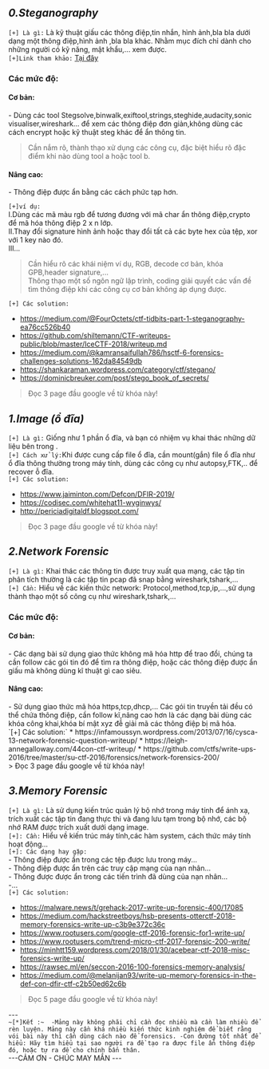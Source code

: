 ***<h2>0.Steganography</h2>***

  `[+] Là gì:` Là kỹ thuật giấu các thông điệp,tin nhắn, hình ảnh,bla bla dưới dạng một thông điệp,hình ảnh ,bla bla khác. Nhằm mục đích chỉ dành cho những người có kỹ năng, mật khẩu,... xem được.</br>
  `[+]Link tham khảo:` [Tại đây](https://whitehat.vn/threads/forensic-6-steganography.2409/) </br>
     <h3>Các mức độ:</h3>
        <h4>Cơ bản:</h4>
                - Dùng các tool Stegsolve,binwalk,exiftool,strings,steghide,audacity,sonic visualiser,wireshark... để xem các thông điệp đơn giản,không dùng các cách encrypt hoặc kỹ thuật steg khác để ẩn thông tin.</br>
   > Cần nắm rõ, thành thạo xử dụng các công cụ, đặc biệt hiểu rõ đặc điểm khi nào dùng tool a hoặc tool b.</br>
   
 <h4>Nâng cao:</h4>
 - Thông điệp được ẩn bằng các cách phức tạp hơn.</br>
                
 `[+]ví dụ:`</br>
          I.Dùng các mã màu rgb để tương đương với mã char ẩn thông điệp,crypto để mã hóa thông điệp 2 x n lớp. </br>
          II.Thay đổi signature hình ảnh hoặc thay đổi tất cả các byte hex của tệp, xor với 1 key nào đó. </br>
          III... </br>
   > Cần hiểu rõ các khái niệm ví dụ, RGB, decode cơ bản, khóa GPB,header signature,... </br>
   > Thông thạo một số ngôn ngữ lập trình, coding giải quyết các vấn đề tìm thông điệp khi các công cụ cơ bản không áp dụng được. </br>
  
 `[+] Các solution:`
* https://medium.com/@FourOctets/ctf-tidbits-part-1-steganography-ea76cc526b40
* https://github.com/shiltemann/CTF-writeups-public/blob/master/IceCTF-2018/writeup.md
* https://medium.com/@kamransaifullah786/hsctf-6-forensics-challenges-solutions-162da84549db
* https://shankaraman.wordpress.com/category/ctf/stegano/
* https://dominicbreuker.com/post/stego_book_of_secrets/ </br>

> Đọc 3 page đầu google về từ khóa này!</br>
   
***<h2>1.Image (ổ đĩa)</h2>***
  `[+] Là gì:` Giống như 1 phần ổ đĩa, và bạn có nhiệm vụ khai thác những dữ liệu bên trong . </br>
  `[+] Cách xử lý:`Khi được cung cấp file ổ đĩa, cần mount(gắn) file ổ đĩa như ổ đĩa thông thường trong máy tính, dùng các công cụ như autopsy,FTK,.. để recover ỗ đĩa. </br>
  `[+] Các solution:`
  * https://www.jaiminton.com/Defcon/DFIR-2019/
  * https://codisec.com/whitehat11-wyginwys/
  * http://periciadigitaldf.blogspot.com/ </br>
   > Đọc 3 page đầu google về từ khóa này!</br>
   
***<h2>2.Network Forensic</h2>***
  `[+] Là gì:` Khai thác các thông tin được truy xuất qua mạng, các tập tin phân tích thường là các tập tin pcap đã snap bằng wireshark,tshark,... </br>
  `[+] Cần:` Hiểu về các kiến thức network: Protocol,method,tcp,ip,...,sử dụng thành thạo một số công cụ như wireshark,tshark,... </br>
  <h3>Các mức độ:</h3>
  <h4>Cơ bản:</h4>
      - Các dạng bài sử dụng giao thức không mã hóa http để trao đổi, chúng ta cần follow các gói tin đó để tìm ra thông điệp, hoặc các thông điệp được ẩn giấu mà không dùng kĩ thuật gì cao siêu.</br>
  <h4>Nâng cao:</h4>
      - Sử dụng giao thức mã hóa https,tcp,dhcp,... Các gói tin truyền tải đều có thể chứa thông điệp, cần follow kĩ,nâng cao hơn là các dạng bài dùng các khóa công khai,khóa bí mật xyz đễ giải mã các thông điệp bị mã hóa. </br>
`[+] Các solution:`
  * https://infamoussyn.wordpress.com/2013/07/16/cysca-13-network-forensic-question-writeup/
  * https://leigh-annegalloway.com/44con-ctf-writeup/
  * https://github.com/ctfs/write-ups-2016/tree/master/su-ctf-2016/forensics/network-forensics-200/ </br>
   > Đọc 3 page đầu google về từ khóa này!</br>
   
***<h2>3.Memory Forensic</h2>***
  `[+] Là gì:` Là sử dụng kiến trúc quản lý bộ nhớ trong máy tính để ánh xạ, trích xuất các tập tin đang thực thi và đang lưu tạm trong bộ nhớ, các bộ nhớ RAM được trích xuất dưới dạng image.</br>
  `[+]: Cần:` Hiểu về kiến trúc máy tính,các hàm system, cách thức máy tính hoạt động...</br>
  `[+]: Các dạng hay gặp:`</br>
      - Thông điệp được ẩn trong các tệp được lưu trong máy... </br>
      - Thông điệp được ẩn trên các truy cập mạng của nạn nhân... </br>
      - Thông được được ẩn trong các tiến trình đã dùng của nạn nhân... <br>
      -...</br>
   `[+] Các solution:`
  * https://malware.news/t/grehack-2017-write-up-forensic-400/17085
  * https://medium.com/hackstreetboys/hsb-presents-otterctf-2018-memory-forensics-write-up-c3b9e372c36c
  * https://www.rootusers.com/google-ctf-2016-forensic-for1-write-up/
  * https://www.rootusers.com/trend-micro-ctf-2017-forensic-200-write/
  * https://minhtt159.wordpress.com/2018/01/30/acebear-ctf-2018-misc-forensics-write-up/
  * https://rawsec.ml/en/seccon-2016-100-forensics-memory-analysis/
  * https://medium.com/@melanijan93/write-up-memory-forensics-in-the-def-con-dfir-ctf-c2b50ed62c6b </br>
   > Đọc 5 page đầu google về từ khóa này!</br>
    
---</br>
 `~[*]Kết :~ 
 -Mảng này không phãi chỉ cần đọc nhiều mà cần làm nhiều để rèn luyện. Mảng này cần khá nhiều kiến thức kinh nghiệm để biết rằng vói bài này thì cần dùng cách nào để forensics.
 -Con đường tốt nhất để hiểu: Hãy tìm hiểu tại sao người ra đề tạo ra được file ẩn thông điệp đó, hoặc tự ra đề cho chính bẩn thân.`</br>
---CẢM ƠN - CHÚC MAY MẮN ---
